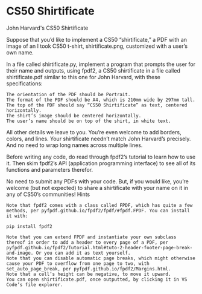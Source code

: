 # CS50 Shirtificate

John Harvard's CS50 Shirtificate

Suppose that you’d like to implement a CS50 “shirtificate,” a PDF with an image of an I took CS50 t-shirt, shirtificate.png, customized with a user’s own name.

In a file called shirtificate.py, implement a program that prompts the user for their name and outputs, using fpdf2, a CS50 shirtificate in a file called shirtificate.pdf similar to this one for John Harvard, with these specifications:

    The orientation of the PDF should be Portrait.
    The format of the PDF should be A4, which is 210mm wide by 297mm tall.
    The top of the PDF should say “CS50 Shirtificate” as text, centered horizontally.
    The shirt’s image should be centered horizontally.
    The user’s name should be on top of the shirt, in white text.

All other details we leave to you. You’re even welcome to add borders, colors, and lines. Your shirtificate needn’t match John Harvard’s precisely. And no need to wrap long names across multiple lines.

Before writing any code, do read through fpdf2’s tutorial to learn how to use it. Then skim fpdf2’s API (application programming interface) to see all of its functions and parameters therefor.

No need to submit any PDFs with your code. But, if you would like, you’re welcome (but not expected) to share a shirtificate with your name on it in any of CS50’s communities!
Hints

    Note that fpdf2 comes with a class called FPDF, which has quite a few methods, per pyfpdf.github.io/fpdf2/fpdf/#fpdf.FPDF. You can install it with:

    pip install fpdf2

    Note that you can extend FPDF and instantiate your own subclass thereof in order to add a header to every page of a PDF, per pyfpdf.github.io/fpdf2/Tutorial.html#tuto-2-header-footer-page-break-and-image. Or you can add it as text yourself.
    Note that you can disable automatic page breaks, which might otherwise cause your PDF to overflow from one page to two, with set_auto_page_break, per pyfpdf.github.io/fpdf2/Margins.html.
    Note that a cell’s height can be negative, to move it upward.
    You can open shirtificate.pdf, once outputted, by clicking it in VS Code’s file explorer.


